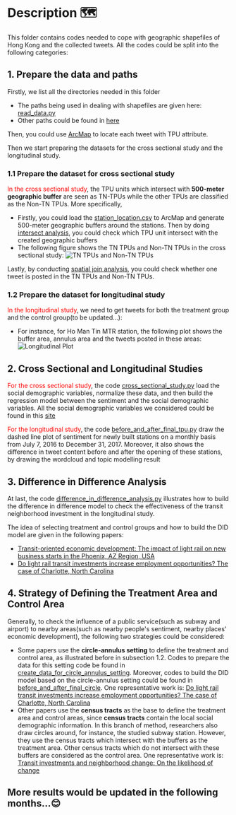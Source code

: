 # Description :world_map:

This folder contains codes needed to cope with geographic shapefiles of Hong Kong and the collected tweets. All the codes could be split into the following categories:

## 1. Prepare the data and paths

Firstly, we list all the directories needed in this folder

- The paths being used in dealing with shapefiles are given here: [read_data.py](https://github.com/bright1993ff66/Social-Media-Data-Analysis/blob/master/transit_non_transit_comparision/read_data.py)
- Other paths could be found in [here](https://github.com/bright1993ff66/Social-Media-Data-Analysis/blob/master/read_data.py)

Then, you could use [ArcMap]( http://desktop.arcgis.com/en/arcmap/ ) to locate each tweet with TPU attribute.

Then we start preparing the datasets for the cross sectional study and the longitudinal study.

### 1.1 Prepare the dataset for cross sectional study

<span style='color:red'>In the cross sectional study</span>, the TPU units which intersect with **500-meter geographic buffer** are seen as TN-TPUs while the other TPUs are classified as the Non-TN TPUs. More specifically,

- Firstly, you could load the [station_location.csv]( https://github.com/bright1993ff66/Social-Media-Data-Analysis/blob/master/transit_non_transit_comparision/station_location.csv ) to ArcMap and generate 500-meter geographic buffers around the stations. Then by doing [intersect analysis]( https://pro.arcgis.com/en/pro-app/tool-reference/analysis/intersect.htm ), you could check which TPU unit intersect with the created geographic buffers
- The following figure shows the TN TPUs and Non-TN TPUs in the cross sectional study: ![TN TPUs and Non-TN TPUs](https://github.com/bright1993ff66/Social-Media-Data-Analysis/blob/master/Figures/tn_tpus_nontn_tpus.png)

Lastly, by conducting [spatial join analysis]( https://pro.arcgis.com/en/pro-app/tool-reference/analysis/spatial-join.htm ), you could check whether one tweet is posted in the TN TPUs and Non-TN TPUs.

### 1.2 Prepare the dataset for longitudinal study

<span style='color:red'>In the longitudinal study</span>, we need to get tweets for both the treatment group and the control group(to be updated...):

- For instance, for Ho Man Tin MTR station, the following plot shows the buffer area, annulus area and the tweets posted in these areas: ![Longitudinal Plot](https://github.com/bright1993ff66/Social-Media-Data-Analysis/blob/master/Figures/longitudinal_study_plot.png)

## 2. Cross Sectional and Longitudinal Studies

<span style='color:red'>For the cross sectional study</span>, the code [cross_sectional_study.py](https://github.com/bright1993ff66/Social-Media-Data-Analysis/blob/master/transit_non_transit_comparision/cross_sectional_study.py) load the social demographic variables, normalize these data, and then build the regression model between the sentiment and the social demographic variables. All the social demographic variables we considered could be found in this [site](https://www.bycensus2016.gov.hk/en/bc-dp-tpu.html)

<span style='color:red'>For the longitudinal study</span>, the code [before_and_after_final_tpu.py]( https://github.com/bright1993ff66/Social-Media-Data-Analysis/blob/master/transit_non_transit_comparision/before_and_after_final_tpu.py ) draw the dashed line plot of sentiment for newly built stations on a monthly basis from July 7, 2016 to December 31, 2017. Moreover, it also shows the difference in tweet content before and after the opening of these stations, by drawing the wordcloud and topic modelling result

## 3. Difference in Difference Analysis

At last, the code [difference_in_difference_analysis.py]( https://github.com/bright1993ff66/Social-Media-Data-Analysis/blob/master/transit_non_transit_comparision/difference_in_difference_analysis.py ) illustrates how to build the difference in difference model to check the effectiveness of the transit neighborhood investment in the longitudinal study. 

The idea of selecting treatment and control groups and how to build the DID model are given in the following papers:

- [Transit-oriented economic development: The impact of light rail on new business starts in the Phoenix, AZ Region, USA](https://journals.sagepub.com/doi/full/10.1177/0042098017724119)
- [Do light rail transit investments increase employment opportunities? The case of Charlotte, North Carolina](https://rsaiconnect.onlinelibrary.wiley.com/doi/full/10.1111/rsp3.12184)

## 4. Strategy of Defining the Treatment Area and Control Area

Generally, to check the influence of a public service(such as subway and airport) to nearby areas(such as nearby people's sentiment, nearby places' economic development), the following two strategies could be considered:

- Some papers use the **circle-annulus setting** to define the treatment and control area, as illustrated before in subsection 1.2. Codes to prepare the data for this setting code be found in [create_data_for_circle_annulus_setting]( https://github.com/bright1993ff66/Social-Media-Data-Analysis/blob/master/transit_non_transit_comparision/create_data_for_circle_annulus_setting.py ). Moreover, codes to build the DID model based on the circle-annulus setting could be found in [before_and_after_final_circle]( https://github.com/bright1993ff66/Social-Media-Data-Analysis/blob/master/transit_non_transit_comparision/before_and_after_final_circle.py ). One representative work is: [Do light rail transit investments increase employment opportunities? The case of Charlotte, North Carolina](https://rsaiconnect.onlinelibrary.wiley.com/doi/full/10.1111/rsp3.12184)
- Other papers use the **census tracts** as the base to define the treatment area and control areas, since **census tracts** contain the local social demographic information. In this branch of method, researchers also draw circles around, for instance, the studied subway station. However, they use the census tracts which intersect with the buffers as the treatment area. Other census tracts which do not intersect with these buffers are considered as the control area.  One representative work is: [Transit investments and neighborhood change: On the likelihood of change]( https://www.sciencedirect.com/science/article/pii/S096669231730354X )

## More results would be updated in the following months...:blush:


